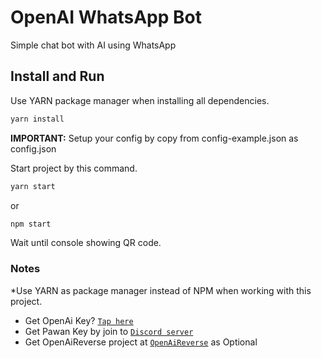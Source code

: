 # OpenAI WhatsApp Bot

Simple chat bot with AI using WhatsApp

## Install and Run

Use YARN package manager when installing all dependencies.

```sh
yarn install
```

**IMPORTANT:** Setup your config by copy from config-example.json as config.json

Start project by this command.

```sh
yarn start
```

or

```sh
npm start
```

Wait until console showing QR code.

### Notes

*Use YARN as package manager instead of NPM when working with this project.

- Get OpenAi Key? [`Tap here`](https://platform.openai.com/account/api-keys)
- Get Pawan Key by join to [`Discord server`](https://discord.pawan.krd)
- Get OpenAiReverse project at [`OpenAiReverse`](https://github.com/dhonyfikri/OpenAiReverse) as Optional
